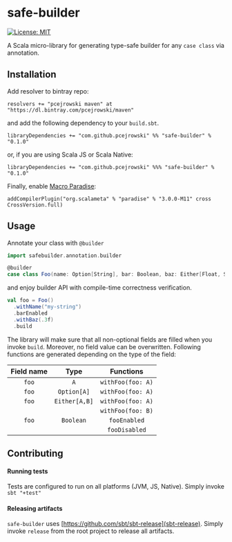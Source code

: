 # safe-builder

[![License: MIT](https://img.shields.io/badge/License-MIT-yellow.svg)](https://opensource.org/licenses/MIT)

A Scala micro-library for generating type-safe builder for any `case class` via annotation.

## Installation
Add resolver to bintray repo:
```
resolvers += "pcejrowski maven" at "https://dl.bintray.com/pcejrowski/maven"
```
and add the following dependency to your `build.sbt`.
```
libraryDependencies += "com.github.pcejrowski" %% "safe-builder" % "0.1.0"
```
or, if you are using Scala JS or Scala Native:
```
libraryDependencies += "com.github.pcejrowski" %%% "safe-builder" % "0.1.0"
```
Finally, enable [Macro Paradise](https://docs.scala-lang.org/overviews/macros/paradise.html):
```
addCompilerPlugin("org.scalameta" % "paradise" % "3.0.0-M11" cross CrossVersion.full)
```

## Usage
Annotate your class with `@builder`
```scala
import safebuilder.annotation.builder

@builder
case class Foo(name: Option[String], bar: Boolean, baz: Either[Float, String])
```
and enjoy builder API with compile-time correctness verification.
```scala
val foo = Foo()
  .withName("my-string")
  .barEnabled
  .withBaz(.3f)
  .build
``` 
The library will make sure that all non-optional fields are filled when you invoke `build`. Moreover, no field value can be overwritten. 
Following functions are generated depending on the type of the field:

|  Field name  |      Type     |     Functions     |
|:------------:|:-------------:|:-----------------:|
| `foo`        | `A`           | `withFoo(foo: A)` |
| `foo`        | `Option[A]`   | `withFoo(foo: A)` |
| `foo`        | `Either[A,B]` | `withFoo(foo: A)` |
|              |               | `withFoo(foo: B)` |
| `foo`        | `Boolean`     | `fooEnabled`      |
|              |               | `fooDisabled`     |

## Contributing

#### Running tests
Tests are configured to run on all platforms (JVM, JS, Native). Simply invoke `sbt "+test"`

#### Releasing artifacts
`safe-builder` uses [https://github.com/sbt/sbt-release](sbt-release). Simply invoke `release` from the root project to release all artifacts.